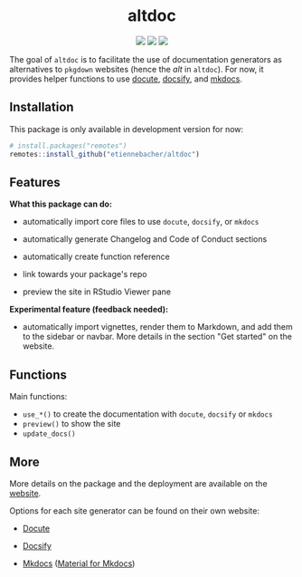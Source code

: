 <div align="center">

<h1> altdoc </h1>

<img src="https://github.com/etiennebacher/altdoc/workflows/R-CMD-check/badge.svg">
<img src="https://img.shields.io/badge/license-MIT-blue">
<a href = "https://altdoc.etiennebacher.com/#/" target = "_blank"><img src="https://img.shields.io/static/v1?label=Website&message=Visit&color=blue"></a>
  
</div>

The goal of `altdoc` is to facilitate the use of documentation generators as alternatives to `pkgdown` websites (hence the *alt* in `altdoc`). For now, it provides helper functions to use [docute](https://docute.org/), [docsify](https://docsify.js.org/#/), and [mkdocs](https://www.mkdocs.org/). 

## Installation

This package is only available in development version for now:
```r
# install.packages("remotes")
remotes::install_github("etiennebacher/altdoc")
```

## Features

**What this package can do:**

* automatically import core files to use `docute`, `docsify`, or `mkdocs`

* automatically generate Changelog and Code of Conduct sections

* automatically create function reference

* link towards your package's repo

* preview the site in RStudio Viewer pane


**Experimental feature (feedback needed):**

* automatically import vignettes, render them to Markdown, and add them to the sidebar or navbar. More details in the section "Get started" on the website.


## Functions

Main functions:

* `use_*()` to create the documentation with `docute`, `docsify` or `mkdocs`
* `preview()` to show the site
* `update_docs()` 


## More

More details on the package and the deployment are available on the [website](https://altdoc.etiennebacher.com/#/). 

Options for each site generator can be found on their own website:

* [Docute](https://docute.org/)

* [Docsify](https://docsify.js.org/)

* [Mkdocs](https://www.mkdocs.org/) ([Material for Mkdocs](https://squidfunk.github.io/mkdocs-material/))

